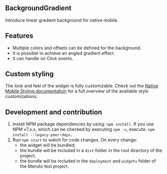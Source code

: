 ## BackgroundGradient

Introduce linear gradient background for native mobile.

## Features

-   Multiple colors and offsets can be defined for the background.
-   It is possible to achieve an angled gradient effect.
-   It can handle on Click events.

## Custom styling

The look and feel of the widget is fully customizable. Check out the <a href="https://docs.mendix.com/refguide/native-styling-refguide/#1130-background-gradient">Native Mobile Styling documentation</a> for a full overview of the available style customizations.

## Development and contribution

1. Install NPM package dependencies by using: `npm install`. If you use NPM v7.x.x, which can be checked by executing `npm -v`, execute: `npm install --legacy-peer-deps`.
1. Run `npm start` to watch for code changes. On every change:
    - the widget will be bundled;
    - the bundle will be included in a `dist` folder in the root directory of the project;
    - the bundle will be included in the `deployment` and `widgets` folder of the Mendix test project.

